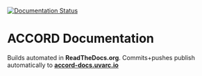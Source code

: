 [![Documentation Status](https://readthedocs.org/projects/accord-docs/badge/?version=latest)](https://accord-docs.uvarc.io/en/latest/?badge=latest)

# ACCORD Documentation

Builds automated in **ReadTheDocs.org**. Commits+pushes publish automatically to [**accord-docs.uvarc.io**](https://accord-docs.uvarc.io/en/latest/)
